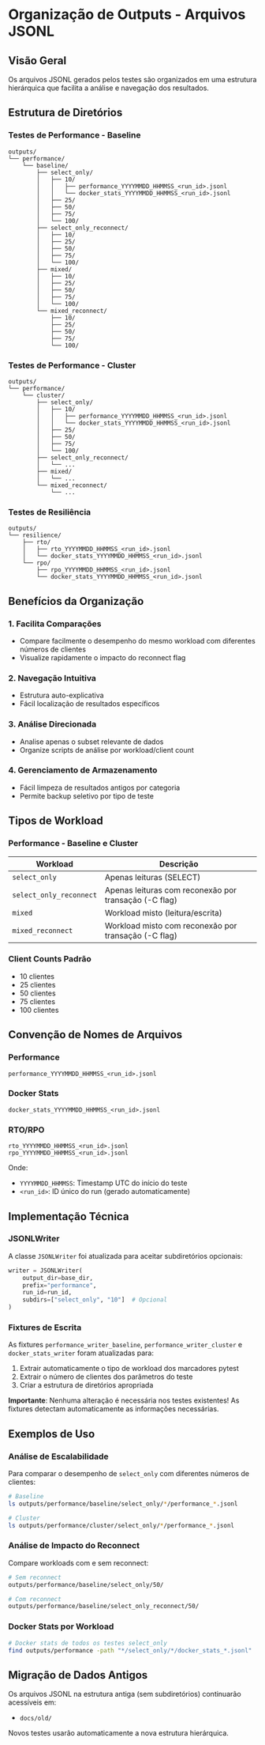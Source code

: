 # Organização de Outputs - Arquivos JSONL

## Visão Geral

Os arquivos JSONL gerados pelos testes são organizados em uma estrutura hierárquica que facilita a análise e navegação dos resultados.

## Estrutura de Diretórios

### Testes de Performance - Baseline

```
outputs/
└── performance/
    └── baseline/
        ├── select_only/
        │   ├── 10/
        │   │   ├── performance_YYYYMMDD_HHMMSS_<run_id>.jsonl
        │   │   └── docker_stats_YYYYMMDD_HHMMSS_<run_id>.jsonl
        │   ├── 25/
        │   ├── 50/
        │   ├── 75/
        │   └── 100/
        ├── select_only_reconnect/
        │   ├── 10/
        │   ├── 25/
        │   ├── 50/
        │   ├── 75/
        │   └── 100/
        ├── mixed/
        │   ├── 10/
        │   ├── 25/
        │   ├── 50/
        │   ├── 75/
        │   └── 100/
        └── mixed_reconnect/
            ├── 10/
            ├── 25/
            ├── 50/
            ├── 75/
            └── 100/
```

### Testes de Performance - Cluster

```
outputs/
└── performance/
    └── cluster/
        ├── select_only/
        │   ├── 10/
        │   │   ├── performance_YYYYMMDD_HHMMSS_<run_id>.jsonl
        │   │   └── docker_stats_YYYYMMDD_HHMMSS_<run_id>.jsonl
        │   ├── 25/
        │   ├── 50/
        │   ├── 75/
        │   └── 100/
        ├── select_only_reconnect/
        │   └── ...
        ├── mixed/
        │   └── ...
        └── mixed_reconnect/
            └── ...
```

### Testes de Resiliência

```
outputs/
└── resilience/
    ├── rto/
    │   ├── rto_YYYYMMDD_HHMMSS_<run_id>.jsonl
    │   └── docker_stats_YYYYMMDD_HHMMSS_<run_id>.jsonl
    └── rpo/
        ├── rpo_YYYYMMDD_HHMMSS_<run_id>.jsonl
        └── docker_stats_YYYYMMDD_HHMMSS_<run_id>.jsonl
```

## Benefícios da Organização

### 1. Facilita Comparações
- Compare facilmente o desempenho do mesmo workload com diferentes números de clientes
- Visualize rapidamente o impacto do reconnect flag

### 2. Navegação Intuitiva
- Estrutura auto-explicativa
- Fácil localização de resultados específicos

### 3. Análise Direcionada
- Analise apenas o subset relevante de dados
- Organize scripts de análise por workload/client count

### 4. Gerenciamento de Armazenamento
- Fácil limpeza de resultados antigos por categoria
- Permite backup seletivo por tipo de teste

## Tipos de Workload

### Performance - Baseline e Cluster

| Workload | Descrição |
|----------|-----------|
| `select_only` | Apenas leituras (SELECT) |
| `select_only_reconnect` | Apenas leituras com reconexão por transação (-C flag) |
| `mixed` | Workload misto (leitura/escrita) |
| `mixed_reconnect` | Workload misto com reconexão por transação (-C flag) |

### Client Counts Padrão

- 10 clientes
- 25 clientes
- 50 clientes
- 75 clientes
- 100 clientes

## Convenção de Nomes de Arquivos

### Performance
```
performance_YYYYMMDD_HHMMSS_<run_id>.jsonl
```

### Docker Stats
```
docker_stats_YYYYMMDD_HHMMSS_<run_id>.jsonl
```

### RTO/RPO
```
rto_YYYYMMDD_HHMMSS_<run_id>.jsonl
rpo_YYYYMMDD_HHMMSS_<run_id>.jsonl
```

Onde:
- `YYYYMMDD_HHMMSS`: Timestamp UTC do início do teste
- `<run_id>`: ID único do run (gerado automaticamente)

## Implementação Técnica

### JSONLWriter

A classe `JSONLWriter` foi atualizada para aceitar subdiretórios opcionais:

```python
writer = JSONLWriter(
    output_dir=base_dir,
    prefix="performance",
    run_id=run_id,
    subdirs=["select_only", "10"]  # Opcional
)
```

### Fixtures de Escrita

As fixtures `performance_writer_baseline`, `performance_writer_cluster` e `docker_stats_writer` foram atualizadas para:

1. Extrair automaticamente o tipo de workload dos marcadores pytest
2. Extrair o número de clientes dos parâmetros do teste
3. Criar a estrutura de diretórios apropriada

**Importante**: Nenhuma alteração é necessária nos testes existentes! As fixtures detectam automaticamente as informações necessárias.

## Exemplos de Uso

### Análise de Escalabilidade

Para comparar o desempenho de `select_only` com diferentes números de clientes:

```bash
# Baseline
ls outputs/performance/baseline/select_only/*/performance_*.jsonl

# Cluster
ls outputs/performance/cluster/select_only/*/performance_*.jsonl
```

### Análise de Impacto do Reconnect

Compare workloads com e sem reconnect:

```bash
# Sem reconnect
outputs/performance/baseline/select_only/50/

# Com reconnect
outputs/performance/baseline/select_only_reconnect/50/
```

### Docker Stats por Workload

```bash
# Docker stats de todos os testes select_only
find outputs/performance -path "*/select_only/*/docker_stats_*.jsonl"
```

## Migração de Dados Antigos

Os arquivos JSONL na estrutura antiga (sem subdiretórios) continuarão acessíveis em:
- `docs/old/`

Novos testes usarão automaticamente a nova estrutura hierárquica.
